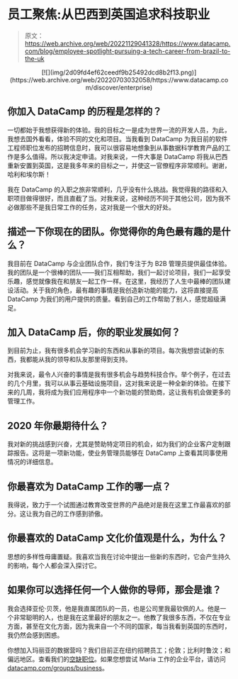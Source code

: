 # 员工聚焦:从巴西到英国追求科技职业

> 原文：<https://web.archive.org/web/20221129041328/https://www.datacamp.com/blog/employee-spotlight-pursuing-a-tech-career-from-brazil-to-the-uk>

<center>[![](img/2d09fd4ef62ceedf9b25492dcd8b2f13.png)](https://web.archive.org/web/20220703032058/https://www.datacamp.com/discover/enterprise)</center>

## 你加入 DataCamp 的历程是怎样的？

一切都始于我想获得新的体验。我的目标之一是成为世界一流的开发人员，为此，我想去国外看看，体验不同的文化和项目。当我看到 DataCamp 为我目前的软件工程师职位发布的招聘信息时，我可以很容易地想象到从事数据科学教育产品的工作是多么值得。所以我决定申请。对我来说，一件大事是 DataCamp 将我从巴西重新安置到英国，这是我多年来的目标之一，并使这一官僚程序非常顺利。谢谢，哈利和埃尔斯！

我在 DataCamp 的入职之旅非常顺利，几乎没有什么挑战。我觉得我的路径和入职项目做得很好，而且直截了当。对我来说，这种经历不同于其他公司，因为我不必做那些不是我日常工作的任务，这对我是一个很大的好处。

## 描述一下你现在的团队。你觉得你的角色最有趣的是什么？

我目前在 DataCamp 与企业团队合作，我们专注于为 B2B 管理员提供最佳体验。我的团队是一个很棒的团队——我们互相帮助，我们一起讨论项目，我们一起享受乐趣，感觉就像我在和朋友一起工作一样。在这里，我经历了人生中最棒的团队建设活动。关于我的角色，最有趣的事情是我创造新功能的能力，这将直接提高 DataCamp 为我们的用户提供的质量。看到自己的工作帮助了别人，感觉超级满足。

## 加入 DataCamp 后，你的职业发展如何？

到目前为止，我有很多机会学习新的东西和从事新的项目。每次我想尝试新的东西，我都能从我的领导和队友那里得到支持。

对我来说，最令人兴奋的事情是我有很多机会与趋势科技合作。举个例子，在过去的几个月里，我可以从事云基础设施项目，这对我来说是一种全新的体验。在接下来的几周，我将成为我们应用程序中一个新功能的赞助商，这让我有机会做更多的管理工作。

## 2020 年你最期待什么？

我对新的挑战感到兴奋，尤其是赞助特定项目的机会，如为我们的企业客户定制跟踪报告。这将是一项新功能，使业务管理员能够在 DataCamp 上查看其同事使用情况的详细信息。

## 你最喜欢为 DataCamp 工作的哪一点？

我得说，致力于一个试图通过教育改变世界的产品绝对是我在这里工作最喜欢的部分。这让我为自己的工作感到骄傲。

## 你最喜欢的 DataCamp 文化价值观是什么，为什么？

思想的多样性毋庸置疑。我喜欢当我在讨论中提出一些新的东西时，它会产生持久的影响，每个人都会深入探讨它。

## 如果你可以选择任何一个人做你的导师，那会是谁？

我会选择亚伦·贝茨，他是我直属团队的一员，也是公司里我最钦佩的人。他是一个非常聪明的人，也是我在这里最好的朋友之一。他教了我很多东西，不仅在专业方面，甚至在文化方面，因为我来自一个不同的国家，每当我看到英国的东西时，我仍然会感到困惑。

你想加入玛丽亚的数据营吗？我们目前正在纽约招聘员工；伦敦；比利时鲁汶；和偏远地区。查看我们的[空缺职位](https://web.archive.org/web/20220703032058/https://www.datacamp.com/jobs/)。如果您想尝试 Maria 工作的企业平台，请访问[datacamp.com/groups/business](https://web.archive.org/web/20220703032058/https://datacamp.com/groups/business)。